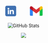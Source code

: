 <p align="center">
    <a href="https://www.linkedin.com/in/evansemet/" target="_blank"><img src="linkedinlogo.png" width="40" height="40"></a>
    &nbsp;&nbsp;&nbsp;&nbsp;&nbsp;&nbsp;&nbsp;&nbsp;
    <a href="mailto:evancsemet@gmail.com"><img src="gmaillogo.webp" width="40" height="40"></a>
</p>

<p align="center">
    <img src="https://github-readme-stats.vercel.app/api?username=evansemet&show_icons=true&theme=tokyonight" alt="GitHub Stats" />
</p>

<p align="center">
    <img src="https://profile-counter.glitch.me/evansemet/count.svg" /> 
</p>


